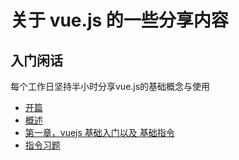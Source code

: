 # 关于 vue.js 的一些分享内容

## 入门闲话

每个工作日坚持半小时分享vue.js的基础概念与使用

* [开篇](chat/%E5%BC%80%E7%AF%87.md)
* [概述](chat/%E6%A6%82%E8%BF%B0.md)
* [第一章，vuejs 基础入门以及 基础指令](chapterOne/%E7%AC%AC%E4%B8%80%E7%AB%A0%EF%BC%8C%20%E5%85%A5%E9%97%A8.md)
* [指令习题](chat/指令习题.md)

